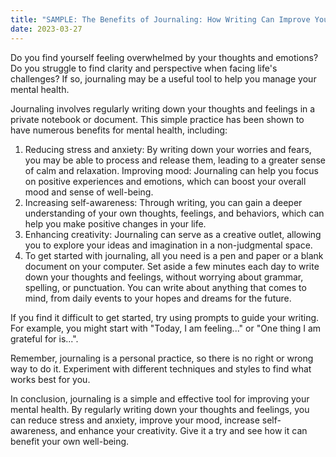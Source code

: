 ```yaml
---
title: "SAMPLE: The Benefits of Journaling: How Writing Can Improve Your Mental Health"
date: 2023-03-27
---
```


Do you find yourself feeling overwhelmed by your thoughts and emotions? Do you struggle to find clarity and perspective when facing life's challenges? If so, journaling may be a useful tool to help you manage your mental health.

Journaling involves regularly writing down your thoughts and feelings in a private notebook or document. This simple practice has been shown to have numerous benefits for mental health, including:

1. Reducing stress and anxiety: By writing down your worries and fears, you may be able to process and release them, leading to a greater sense of calm and relaxation.
Improving mood: Journaling can help you focus on positive experiences and emotions, which can boost your overall mood and sense of well-being.
2. Increasing self-awareness: Through writing, you can gain a deeper understanding of your own thoughts, feelings, and behaviors, which can help you make positive changes in your life.
3. Enhancing creativity: Journaling can serve as a creative outlet, allowing you to explore your ideas and imagination in a non-judgmental space.
4. To get started with journaling, all you need is a pen and paper or a blank document on your computer. Set aside a few minutes each day to write down your thoughts and feelings, without worrying about grammar, spelling, or punctuation. You can write about anything that comes to mind, from daily events to your hopes and dreams for the future.

If you find it difficult to get started, try using prompts to guide your writing. For example, you might start with "Today, I am feeling..." or "One thing I am grateful for is...".

Remember, journaling is a personal practice, so there is no right or wrong way to do it. Experiment with different techniques and styles to find what works best for you.

In conclusion, journaling is a simple and effective tool for improving your mental health. By regularly writing down your thoughts and feelings, you can reduce stress and anxiety, improve your mood, increase self-awareness, and enhance your creativity. Give it a try and see how it can benefit your own well-being.
